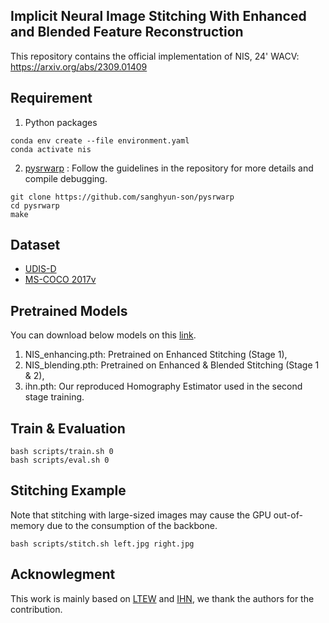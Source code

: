 ## Implicit Neural Image Stitching With Enhanced and Blended Feature Reconstruction

This repository contains the official implementation of NIS, 24' WACV: https://arxiv.org/abs/2309.01409

## Requirement
1) Python packages
```
conda env create --file environment.yaml
conda activate nis
```
2) [pysrwarp](https://github.com/sanghyun-son/srwarp)
: Follow the guidelines in the repository for more details and compile debugging.
```
git clone https://github.com/sanghyun-son/pysrwarp
cd pysrwarp
make
```

## Dataset
- [UDIS-D](https://github.com/nie-lang/UnsupervisedDeepImageStitching)
- [MS-COCO 2017v](https://cocodataset.org/#download)

## Pretrained Models
You can download below models on this [link](https://drive.google.com/file/d/1sdfquwxhKLq2aBGGdtiu8_SM-g-aDUtM/view?usp=share_link).
1. NIS_enhancing.pth: Pretrained on Enhanced Stitching (Stage 1),
2. NIS_blending.pth: Pretrained on Enhanced & Blended Stitching (Stage 1 & 2),
3. ihn.pth: Our reproduced Homography Estimator used in the second stage training.

## Train & Evaluation
```
bash scripts/train.sh 0
bash scripts/eval.sh 0
```

## Stitching Example
Note that stitching with large-sized images may cause the GPU out-of-memory due to the consumption of the backbone.
```
bash scripts/stitch.sh left.jpg right.jpg
```

## Acknowlegment
This work is mainly based on [LTEW](https://github.com/jaewon-lee-b/ltew) and [IHN](https://github.com/imdumpl78/IHN), we thank the authors for the contribution.
